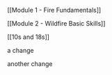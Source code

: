 [[Module 1 - Fire Fundamentals]]

[[Module 2 - Wildfire Basic Skills]]

[[10s and 18s]]

a change

another change